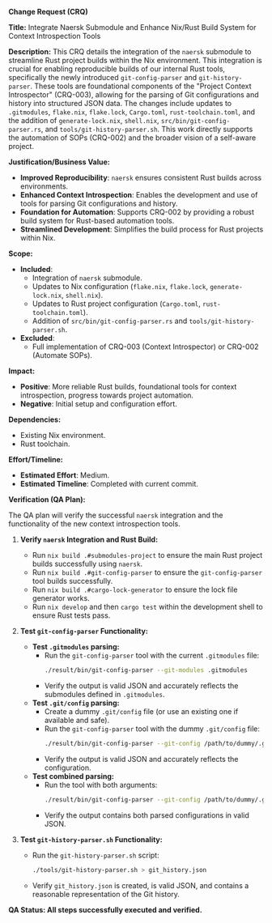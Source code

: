 **Change Request (CRQ)**

**Title:** Integrate Naersk Submodule and Enhance Nix/Rust Build System for Context Introspection Tools

**Description:**
This CRQ details the integration of the `naersk` submodule to streamline Rust project builds within the Nix environment. This integration is crucial for enabling reproducible builds of our internal Rust tools, specifically the newly introduced `git-config-parser` and `git-history-parser`. These tools are foundational components of the "Project Context Introspector" (CRQ-003), allowing for the parsing of Git configurations and history into structured JSON data. The changes include updates to `.gitmodules`, `flake.nix`, `flake.lock`, `Cargo.toml`, `rust-toolchain.toml`, and the addition of `generate-lock.nix`, `shell.nix`, `src/bin/git-config-parser.rs`, and `tools/git-history-parser.sh`. This work directly supports the automation of SOPs (CRQ-002) and the broader vision of a self-aware project.

**Justification/Business Value:**
*   **Improved Reproducibility**: `naersk` ensures consistent Rust builds across environments.
*   **Enhanced Context Introspection**: Enables the development and use of tools for parsing Git configurations and history.
*   **Foundation for Automation**: Supports CRQ-002 by providing a robust build system for Rust-based automation tools.
*   **Streamlined Development**: Simplifies the build process for Rust projects within Nix.

**Scope:**
*   **Included**:
    *   Integration of `naersk` submodule.
    *   Updates to Nix configuration (`flake.nix`, `flake.lock`, `generate-lock.nix`, `shell.nix`).
    *   Updates to Rust project configuration (`Cargo.toml`, `rust-toolchain.toml`).
    *   Addition of `src/bin/git-config-parser.rs` and `tools/git-history-parser.sh`.
*   **Excluded**:
    *   Full implementation of CRQ-003 (Context Introspector) or CRQ-002 (Automate SOPs).

**Impact:**
*   **Positive**: More reliable Rust builds, foundational tools for context introspection, progress towards project automation.
*   **Negative**: Initial setup and configuration effort.

**Dependencies:**
*   Existing Nix environment.
*   Rust toolchain.

**Effort/Timeline:**
*   **Estimated Effort**: Medium.
*   **Estimated Timeline**: Completed with current commit.

**Verification (QA Plan):**

The QA plan will verify the successful `naersk` integration and the functionality of the new context introspection tools.

1.  **Verify `naersk` Integration and Rust Build:**
    *   Run `nix build .#submodules-project` to ensure the main Rust project builds successfully using `naersk`.
    *   Run `nix build .#git-config-parser` to ensure the `git-config-parser` tool builds successfully.
    *   Run `nix build .#cargo-lock-generator` to ensure the lock file generator works.
    *   Run `nix develop` and then `cargo test` within the development shell to ensure Rust tests pass.

2.  **Test `git-config-parser` Functionality:**
    *   **Test `.gitmodules` parsing:**
        *   Run the `git-config-parser` tool with the current `.gitmodules` file:
            ```bash
            ./result/bin/git-config-parser --git-modules .gitmodules
            ```
        *   Verify the output is valid JSON and accurately reflects the submodules defined in `.gitmodules`.
    *   **Test `.git/config` parsing:**
        *   Create a dummy `.git/config` file (or use an existing one if available and safe).
        *   Run the `git-config-parser` tool with the dummy `.git/config` file:
            ```bash
            ./result/bin/git-config-parser --git-config /path/to/dummy/.git/config
            ```
        *   Verify the output is valid JSON and accurately reflects the configuration.
    *   **Test combined parsing:**
        *   Run the tool with both arguments:
            ```bash
            ./result/bin/git-config-parser --git-config /path/to/dummy/.git/config --git-modules .gitmodules
            ```
        *   Verify the output contains both parsed configurations in valid JSON.

3.  **Test `git-history-parser.sh` Functionality:**
    *   Run the `git-history-parser.sh` script:
        ```bash
        ./tools/git-history-parser.sh > git_history.json
        ```
    *   Verify `git_history.json` is created, is valid JSON, and contains a reasonable representation of the Git history.

**QA Status: All steps successfully executed and verified.**
